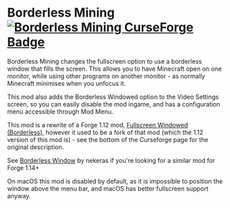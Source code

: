 # Borderless Mining [![Borderless Mining CurseForge Badge](http://cf.way2muchnoise.eu/full_borderless-mining_borders%20removed.svg)](https://www.curseforge.com/minecraft/mc-mods/borderless-mining)
Borderless Mining changes the fullscreen option to use a borderless window that fills the screen. This allows you to have Minecraft open on one monitor, while using other programs on another monitor - as normally Minecraft minimises when you unfocus it.

This mod also adds the Borderless Windowed option to the Video Settings screen, so you can easily disable the mod ingame, and has a configuration menu accessible through Mod Menu.

This mod is a rewrite of a Forge 1.12 mod, [Fullscreen Windowed (Borderless)](https://minecraft.curseforge.com/projects/fullscreen-windowed-borderless-for-minecraft), however it used to be a fork of that mod (which the 1.12 version of this mod is) - see the bottom of the Curseforge page for the original description.

See [Borderless Window](https://github.com/Nekeras/borderless) by nekeras if you're looking for a similar mod for Forge 1.14+

On macOS this mod is disabled by default, as it is impossible to position the window above the menu bar, and macOS has better fullscreen support anyway.